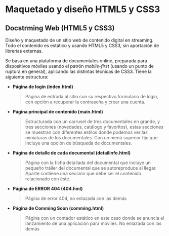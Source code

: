 # Maquetado y diseño HTML5 y CSS3

## Docstrming Web (HTML5 y CSS3)

Diseño y maquetado de un sitio web de contenido digital en streaming. Todo el contenido es estático y usando HTML5 y CSS3, sin aportación de librerías externas.

Se basa en una plataforma de documentales online, preparada para dispositivos móviles usando el patrón _mobile-first_ (usando un punto de ruptura en general), aplicando las distintas técnicas de CSS3. Tiene la siguiente estructura:

-  **Página de login (index.html)**

   > Página de entrada al sitio con su respectivo formulario de login, con opción a recuperar la contraseña y crear una cuenta.

-  **Página principal de contenido (main.html)**

   > Estructurada con un carrusel de tres documentales en grande, y tres secciones (novedades, catálogo y favoritos), estas secciones se muestran con diferentes estilos donde podemos ver las miniaturas de los documentales. Con un menú superior fijo que incluye una opción de búsqueda de documentales.

-  **Página de detalle de cada documental (detailinfo.html)**

   > Página con la ficha detallada del documental que incluye un pequeño tráiler del documental que se autoreproduce al llegar. Aparte contiene una sección que debe ser el contenido relacionado con éste.

-  **Página de ERROR 404 (404.hml)**

   > Página de error 404, no enlazada con las demás

-  **Página de Comming Soon (comming.html)**
   > Página con un contador estático en este caso donde se anuncia el lanzamiento de una aplicación para móviles. No enlazada con las demás
